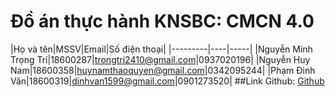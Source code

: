 # Đồ án thực hành KNSBC: CMCN 4.0
|Họ và tên|MSSV|Email|Số điện thoại|
|---------|----|-----|
|Nguyễn Minh Trọng Trí|18600287|trongtri2410@gmail.com|0937020196|
|Nguyễn Huy Nam|18600358|huynamthaoquyen@gmail.com|0342095244|
|Phạm Đình Văn|18600319|dinhvan1599@gmail.com|0901273520|
##Link Github: [Github](https://github.com/TriNguyen24102000/TH_KNSBC-n-CMCN-4.0)
